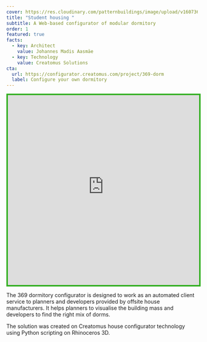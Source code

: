 ```yaml
---
cover: https://res.cloudinary.com/patternbuildings/image/upload/v1607360139/projects/dormitory/Dormitory_juuhe0.jpg
title: "Student housing "
subtitle: A Web-based configurator of modular dormitory
order: 1
featured: true
facts:
  - key: Architect
    value: Johannes Madis Aasmäe
  - key: Technology
    value: Creatomus Solutions
cta:
  url: https://configurator.creatomus.com/project/369-dorm
  label: Configure your own dormitory
---
```

<iframe
  src="https://configurator.creatomus.com/project/369-dorm?ui=minimal_fullscreen_only"
  style="width: 100%; height: 500px; border: 4px solid #36b025"
  allowfullscreen
></iframe>

The 369 dormitory configurator is designed to work as an automated client service to planners and developers provided by offsite house manufacturers. It helps planners to visualise the building mass and developers to find the right mix of dorms.

The solution was created on Creatomus house configurator technology using Python scripting on Rhinoceros 3D.